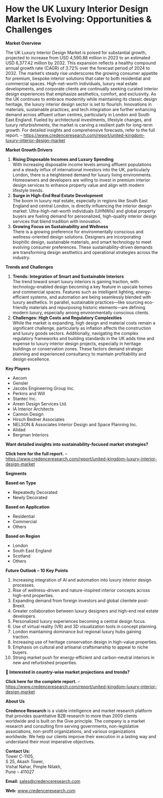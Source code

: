 # How the UK Luxury Interior Design Market Is Evolving: Opportunities & Challenges


<p><strong>Market Overview</strong></p>
<p>The UK Luxury Interior Design Market is poised for substantial growth, projected to increase from USD 4,590.88 million in 2023 to an estimated USD 6,377.42 million by 2032. This expansion reflects a healthy compound annual growth rate (CAGR) of 3.72% over the forecast period of 2024 to 2032. The market&rsquo;s steady rise underscores the growing consumer appetite for premium, bespoke interior solutions that cater to both residential and commercial spaces. High-net-worth individuals, luxury real estate developments, and corporate clients are continually seeking curated interior design experiences that emphasize aesthetics, comfort, and exclusivity. As the UK continues to embrace modernity while maintaining its classic design heritage, the luxury interior design sector is set to flourish. Innovations in materials, sustainable practices, and tech integration are further enhancing demand across affluent urban centres, particularly in London and South East England. Fueled by architectural investments, lifestyle changes, and luxury refurbishments, the market is carving a resilient path for long-term growth. For detailed insights and comprehensive forecasts, refer to the full report. &ndash; <a href="https://www.credenceresearch.com/report/united-kingdom-luxury-interior-design-market">https://www.credenceresearch.com/report/united-kingdom-luxury-interior-design-market</a></p>
<p><strong>Market Growth Drivers</strong></p>
<ol>
<li><strong> Rising Disposable Incomes and Luxury Spending</strong><br /> With increasing disposable income levels among affluent populations and a steady influx of international investors into the UK, particularly London, there is a heightened demand for luxury living environments. Homeowners and developers are willing to invest in premium interior design services to enhance property value and align with modern lifestyle trends.</li>
<li><strong> Surge in High-End Real Estate Development</strong><br /> The boom in luxury real estate, especially in regions like South East England and central London, is directly influencing the interior design market. Ultra-high-net-worth individuals (UHNWIs) and global property buyers are fueling demand for personalized, high-quality interior design services that blend tradition with innovation.</li>
<li><strong> Growing Focus on Sustainability and Wellness</strong><br /> There is a growing preference for environmentally conscious and wellness-oriented design solutions. Designers are incorporating biophilic design, sustainable materials, and smart technology to meet evolving consumer preferences. These sustainability-driven demands are transforming design aesthetics and operational strategies across the industry.</li>
</ol>
<p><strong>Trends and Challenges</strong></p>
<ol>
<li><strong> Trends: Integration of Smart and Sustainable Interiors</strong><br /> The trend toward smart luxury interiors is gaining traction, with technology-enabled design becoming a key feature in upscale homes and commercial spaces. Features such as intelligent lighting, energy-efficient systems, and automation are being seamlessly blended with luxury aesthetics. In parallel, sustainable practices&mdash;like sourcing eco-friendly materials and repurposing historic elements&mdash;are defining modern luxury, especially among environmentally conscious clients.</li>
<li><strong> Challenges: High Costs and Regulatory Complexities</strong><br /> While the market is expanding, high design and material costs remain a significant challenge, particularly as inflation affects the construction and luxury goods sectors. Additionally, navigating the complex regulatory frameworks and building standards in the UK adds time and expense to luxury interior design projects, especially in heritage buildings or conservation zones. These factors demand strategic planning and experienced consultancy to maintain profitability and design excellence.</li>
</ol>
<p><strong>Key Players</strong></p>
<ul>
<li>Aecom</li>
<li>Gensler</li>
<li>Jacobs Engineering Group Inc.</li>
<li>Perkins and Will</li>
<li>Stantec Inc.</li>
<li>Areen Design Services Ltd.</li>
<li>IA Interior Architects</li>
<li>Cannon Design</li>
<li>Hirsch Bedner Associates</li>
<li>NELSON &amp; Associates Interior Design and Space Planning Inc.</li>
<li>Alidad</li>
<li>Bergman Interiors</li>
</ul>
<p><strong>Want detailed insights into sustainability-focused market strategies?</strong></p>
<p><strong>Click here for the full report.</strong> &ndash; <a href="https://www.credenceresearch.com/report/united-kingdom-luxury-interior-design-market">https://www.credenceresearch.com/report/united-kingdom-luxury-interior-design-market</a></p>
<p><strong>Segments</strong></p>
<p><strong>Based on Type</strong></p>
<ul>
<li>Repeatedly Decorated</li>
<li>Newly Decorated</li>
</ul>
<p><strong>Based on Application</strong></p>
<ul>
<li>Residential</li>
<li>Commercial</li>
<li>Others</li>
</ul>
<p><strong>Based on Region</strong></p>
<ul>
<li>London</li>
<li>South East England</li>
<li>Scotland</li>
<li>Others</li>
</ul>
<p><strong>Future Outlook &ndash; 10 Key Points</strong></p>
<ol>
<li>Increasing integration of AI and automation into luxury interior design processes.</li>
<li>Rise of wellness-driven and nature-inspired interior concepts across high-end properties.</li>
<li>Expanding demand from foreign investors and global clientele post-Brexit.</li>
<li>Greater collaboration between luxury designers and high-end real estate developers.</li>
<li>Personalized luxury experiences becoming a central design focus.</li>
<li>Use of virtual reality (VR) and 3D visualization tools in concept planning.</li>
<li>London maintaining dominance but regional luxury hubs gaining traction.</li>
<li>Increasing use of heritage conservation design in high-value properties.</li>
<li>Emphasis on cultural and artisanal craftsmanship to appeal to niche buyers.</li>
<li>Strong market push for energy-efficient and carbon-neutral interiors in new and refurbished properties.</li>
</ol>
<p><strong>📌</strong><strong> Interested in country-wise market projections and trends?</strong></p>
<p><strong>Click here for the complete report.</strong> &ndash; <a href="https://www.credenceresearch.com/report/united-kingdom-luxury-interior-design-market">https://www.credenceresearch.com/report/united-kingdom-luxury-interior-design-market</a></p>
<p><strong>About Us</strong></p>
<p><strong>Credence Research</strong> is a viable intelligence and market research platform that provides quantitative B2B research to more than 2000 clients worldwide and is built on the Give principle. The company is a market research and consulting firm serving governments, non-legislative associations, non-profit organizations, and various organizations worldwide. We help our clients improve their execution in a lasting way and understand their most imperative objectives.</p>
<p><strong>Contact Us:</strong><br /> Tower C-1105,<br /> S 25, Akash Tower,<br /> Vishal Nahar, Pimple Nilakh,<br /> Pune &ndash; 411027</p>
<p><strong>Email:</strong> <a href="mailto:sales@credenceresearch.com">sales@credenceresearch.com</a></p>
<p><strong>Web:</strong> <a href="http://www.credenceresearch.com/">www.credenceresearch.com</a></p>
